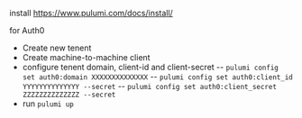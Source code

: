 install https://www.pulumi.com/docs/install/

for Auth0
- Create new tenent
- Create machine-to-machine client
- configure tenent domain, client-id and client-secret
--  `pulumi config set auth0:domain XXXXXXXXXXXXXX`
--  `pulumi config set auth0:client_id YYYYYYYYYYYYYY --secret`
--  `pulumi config set auth0:client_secret ZZZZZZZZZZZZZZ --secret`
- run `pulumi up`
